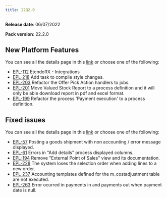 ```yaml
---
title: 22Q2.0
---
```


**Release date**: 06/07/2022

**Pack version**: 22.2.0

## New Platform Features

You can see all the details page in this [link](/docs.etendo.software/whats-new/release-notes/details/22Q2-0-details) or choose one of the following:

- [EPL-112](/docs.etendo.software/whats-new/release-notes/details/22Q2-0-details#epl-112) EtendoRX - Integrations
- [EPL-218](/docs.etendo.software/whats-new/release-notes/details/22Q2-0-details#epl-218) Add task to compile style changes.
- [EPL-203](/docs.etendo.software/whats-new/release-notes/details/22Q2-0-details#epl-203) Refactor the Offer Pick Action handlers to jobs.
- [EPL-201](/docs.etendo.software/whats-new/release-notes/details/22Q2-0-details#epl-201) Move Valued Stock Report to a process definition and it will only be able download report in pdf and excel format.
- [EPL-199](/docs.etendo.software/whats-new/release-notes/details/22Q2-0-details#epl-199) Refactor the process 'Payment execution' to a process definition.

## Fixed issues

You can see all the details page in this [link](/docs.etendo.software/whats-new/release-notes/details/22Q2-0-details) or choose one of the following:

- [EPL-57](/docs.etendo.software/whats-new/release-notes/details/22Q2-0-details#epl-52) Posting a goods shipment with non accounting / error message displayed.
- [EPL-61](/docs.etendo.software/whats-new/release-notes/details/22Q2-0-details#epl-61) Errors in "Add details" process displayed columns.
- [EPL-194](/docs.etendo.software/whats-new/release-notes/details/22Q2-0-details#EPL-194) Remove "External Point of Sales" view and its documentation.
- [EPL-228](/docs.etendo.software/whats-new/release-notes/details/22Q2-0-details#epl-228) The system loses the selection order when adding lines to a new order.
- [EPL-237](/docs.etendo.software/whats-new/release-notes/details/22Q2-0-details#epl-237) Accounting templates defined for the m_costadjustment table are not executed.
- [EPL-263](/docs.etendo.software/whats-new/release-notes/details/22Q2-0-details#epl-263) Error ocurred in payments in and payments out when payment date is null.

